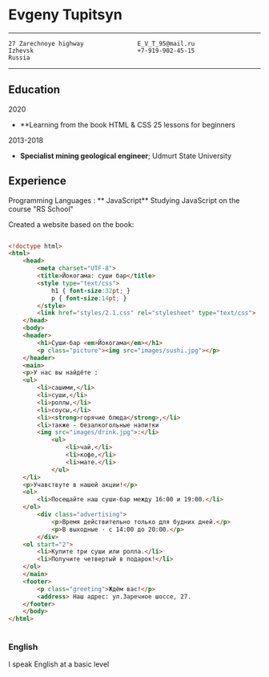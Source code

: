 # Evgeny Tupitsyn

----------------------       -----------------------
```
27 Zarechnoye highway               E_V_T_95@mail.ru
Izhevsk                             +7-919-902-45-15
Russia
```

----------------------       -----------------------

## Education

2020 
- **Learning from the book HTML & CSS 25 lessons for beginners

2013-2018
- **Specialist mining geological engineer**; Udmurt State University

## Experience

Programming Languages 
: ** JavaScript** Studying JavaScript on the course "RS School"

Created a website based on the book:

```html

<!doctype html>
<html>
	<head>
		<meta charset="UTF-8">
		<title>Йокогама: суши бар</title>
		<style type="text/css">
			h1 { font-size:32pt; }
			p { font-size:14pt; }
		</style>
		<link href="styles/2.1.css" rel="stylesheet" type="text/css">
	</head>
	<body>
	<header>
		<h1>Суши-бар <em>Йокогама</em></h1>
		<p class="picture"><img src="images/sushi.jpg"></p>
	</header>
	<main>
	<p>У нас вы найдёте :
	<ul>
		<li>сашими,</li>
		<li>суши,</li>
		<li>роллы,</li>
		<li>соусы,</li>
		<li><strong>горячие блюда</strong>,</li>
		<li>также - безалкогольные напитки
		<img src="images/drink.jpg">:</li>
			<ul>
				<li>чай,</li>
				<li>кофе,</li>
				<li>мате.</li>
			</ul>
	</li>
	<p>Учавствуте в нашей акции!</p>
	<ol>
		<li>Посещайте наш суши-бар между 16:00 и 19:00.</li>
	</ol>
		<div class="advertising">
			<p>Время действительно только для будних дней.</p>
			<p>В выходные - с 14:00 до 20:00.</p>
		</div>
	<ol start="2">
		<li>Купите три суши или ролла.</li>
		<li>Получите четвертый в подарок!</li>
	</ol>
	</main>
	<footer>
		<p class="greeting">Ждём вас!</p>
		<address> Наш адрес: ул.Заречное шоссе, 27.
	</footer>
	</body>
</html>
	
```

### English

I speak English at a basic level
